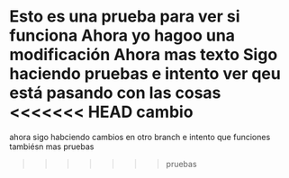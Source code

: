 Esto es una prueba para ver si funciona
Ahora yo hagoo una modificación
Ahora mas texto
Sigo haciendo pruebas e intento ver qeu está pasando con las cosas
<<<<<<< HEAD
cambio
=======
ahora sigo habciendo cambios en otro branch e intento que funciones tambiésn
mas pruebas
>>>>>>> pruebas
